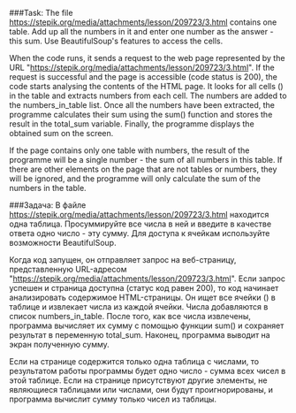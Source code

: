 ###Task:
The file https://stepik.org/media/attachments/lesson/209723/3.html contains one table. Add up all the numbers in it 
and enter one number as the answer - this sum. Use BeautifulSoup's features to access the cells.

When the code runs, it sends a request to the web page represented by the URL 
"https://stepik.org/media/attachments/lesson/209723/3.html".
If the request is successful and the page is accessible (code status is 200), the code starts analysing the contents of 
the HTML page.
It looks for all cells (<td>) in the table and extracts numbers from each cell.
The numbers are added to the numbers_in_table list.
Once all the numbers have been extracted, the programme calculates their sum using the sum() function and stores the 
result in the total_sum variable.
Finally, the programme displays the obtained sum on the screen.

If the page contains only one table with numbers, the result of the programme will be a single number - the sum of all
numbers in this table. If there are other elements on the page that are not tables or numbers, they will be ignored, and
the programme will only calculate the sum of the numbers in the table.





###Задача:
В файле https://stepik.org/media/attachments/lesson/209723/3.html находится одна таблица. Просуммируйте все числа в ней 
и введите в качестве ответа одно число - эту сумму. Для доступа к ячейкам используйте возможности BeautifulSoup.

Когда код запущен, он отправляет запрос на веб-страницу, представленную URL-адресом 
"https://stepik.org/media/attachments/lesson/209723/3.html".
Если запрос успешен и страница доступна (статус код равен 200), то код начинает анализировать содержимое HTML-страницы.
Он ищет все ячейки (<td>) в таблице и извлекает числа из каждой ячейки.
Числа добавляются в список numbers_in_table.
После того, как все числа извлечены, программа вычисляет их сумму с помощью функции sum() и сохраняет результат в 
переменную total_sum.
Наконец, программа выводит на экран полученную сумму.

Если на странице содержится только одна таблица с числами, то результатом работы программы будет одно число - сумма всех
чисел в этой таблице. Если на странице присутствуют другие элементы, не являющиеся таблицами или числами, они будут 
проигнорированы, и программа вычислит сумму только чисел из таблицы.